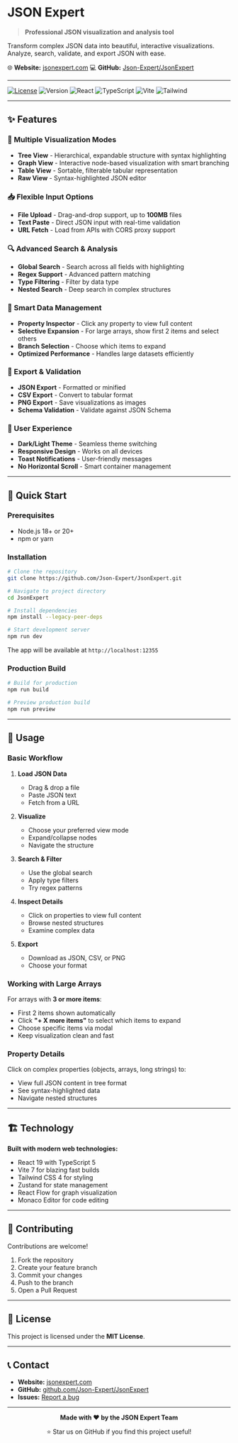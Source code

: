 # JSON Expert

> **Professional JSON visualization and analysis tool**

Transform complex JSON data into beautiful, interactive visualizations. Analyze, search, validate, and export JSON with ease.

🌐 **Website:** [jsonexpert.com](https://jsonexpert.com)
💻 **GitHub:** [Json-Expert/JsonExpert](https://github.com/Json-Expert/JsonExpert)

---

[![License](https://img.shields.io/badge/license-MIT-green)](LICENSE)
![Version](https://img.shields.io/badge/version-1.0.0-blue)
![React](https://img.shields.io/badge/React-19-61DAFB?logo=react&logoColor=white)
![TypeScript](https://img.shields.io/badge/TypeScript-5-3178C6?logo=typescript&logoColor=white)
![Vite](https://img.shields.io/badge/Vite-7-646CFF?logo=vite&logoColor=white)
![Tailwind](https://img.shields.io/badge/Tailwind-4-38BDF8?logo=tailwindcss&logoColor=white)

---

## ✨ Features

### 🎯 Multiple Visualization Modes

- **Tree View** - Hierarchical, expandable structure with syntax highlighting
- **Graph View** - Interactive node-based visualization with smart branching
- **Table View** - Sortable, filterable tabular representation
- **Raw View** - Syntax-highlighted JSON editor

### 📥 Flexible Input Options

- **File Upload** - Drag-and-drop support, up to **100MB** files
- **Text Paste** - Direct JSON input with real-time validation
- **URL Fetch** - Load from APIs with CORS proxy support

### 🔍 Advanced Search & Analysis

- **Global Search** - Search across all fields with highlighting
- **Regex Support** - Advanced pattern matching
- **Type Filtering** - Filter by data type
- **Nested Search** - Deep search in complex structures

### 🌳 Smart Data Management

- **Property Inspector** - Click any property to view full content
- **Selective Expansion** - For large arrays, show first 2 items and select others
- **Branch Selection** - Choose which items to expand
- **Optimized Performance** - Handles large datasets efficiently

### 💾 Export & Validation

- **JSON Export** - Formatted or minified
- **CSV Export** - Convert to tabular format
- **PNG Export** - Save visualizations as images
- **Schema Validation** - Validate against JSON Schema

### 🎨 User Experience

- **Dark/Light Theme** - Seamless theme switching
- **Responsive Design** - Works on all devices
- **Toast Notifications** - User-friendly messages
- **No Horizontal Scroll** - Smart container management

---

## 🚀 Quick Start

### Prerequisites

- Node.js 18+ or 20+
- npm or yarn

### Installation

```bash
# Clone the repository
git clone https://github.com/Json-Expert/JsonExpert.git

# Navigate to project directory
cd JsonExpert

# Install dependencies
npm install --legacy-peer-deps

# Start development server
npm run dev
```

The app will be available at `http://localhost:12355`

### Production Build

```bash
# Build for production
npm run build

# Preview production build
npm run preview
```

---

## 📖 Usage

### Basic Workflow

1. **Load JSON Data**
   - Drag & drop a file
   - Paste JSON text
   - Fetch from a URL

2. **Visualize**
   - Choose your preferred view mode
   - Expand/collapse nodes
   - Navigate the structure

3. **Search & Filter**
   - Use the global search
   - Apply type filters
   - Try regex patterns

4. **Inspect Details**
   - Click on properties to view full content
   - Browse nested structures
   - Examine complex data

5. **Export**
   - Download as JSON, CSV, or PNG
   - Choose your format

### Working with Large Arrays

For arrays with **3 or more items**:
- First 2 items shown automatically
- Click **"+ X more items"** to select which items to expand
- Choose specific items via modal
- Keep visualization clean and fast

### Property Details

Click on complex properties (objects, arrays, long strings) to:
- View full JSON content in tree format
- See syntax-highlighted data
- Navigate nested structures

---

## 🏗️ Technology

**Built with modern web technologies:**
- React 19 with TypeScript 5
- Vite 7 for blazing fast builds
- Tailwind CSS 4 for styling
- Zustand for state management
- React Flow for graph visualization
- Monaco Editor for code editing

---

## 🤝 Contributing

Contributions are welcome!

1. Fork the repository
2. Create your feature branch
3. Commit your changes
4. Push to the branch
5. Open a Pull Request

---

## 📝 License

This project is licensed under the **MIT License**.

---

## 📞 Contact

- **Website:** [jsonexpert.com](https://jsonexpert.com)
- **GitHub:** [github.com/Json-Expert/JsonExpert](https://github.com/Json-Expert/JsonExpert)
- **Issues:** [Report a bug](https://github.com/Json-Expert/JsonExpert/issues)

---

<div align="center">

**Made with ❤️ by the JSON Expert Team**

⭐ Star us on GitHub if you find this project useful!

</div>
